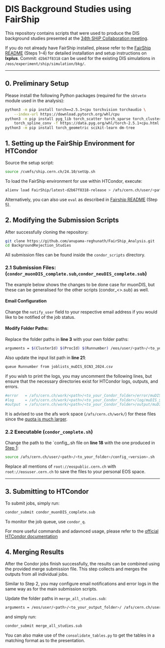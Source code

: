 # DIS Background Studies using **FairShip**

This repository contains scripts that were used to produce the DIS background studies presented at the [34th SHiP Collaboration meeting](https://indico.cern.ch/event/1578670/contributions/6689107/attachments/3137319/5568518/Status_MuonDIS_nuDIS.pdf). 

If you do not already have FairShip installed, please refer to the [FairShip README](https://github.com/ShipSoft/FairShip?tab=readme-ov-file#build-instructions-using-cvmfs) (Steps 1–4) for detailed installation and setup instructions on **lxplus**. 
Commit: `d2b67f8318` can be used for the existing DIS simulations in `/eos/experiment/ship/simulation/bkg/`.

---

## 0. Preliminary Setup

Please install the following Python packages (required for the `sbtveto` module used in the analysis):

```bash
python3 -m pip install torch==2.5.1+cpu torchvision torchaudio \
    --index-url https://download.pytorch.org/whl/cpu
python3 -m pip install pyg_lib torch_scatter torch_sparse torch_cluster \
    torch_spline_conv -f https://data.pyg.org/whl/torch-2.5.1+cpu.html
python3 -m pip install torch_geometric scikit-learn dm-tree 
```

## 1. Setting up the FairShip Environment for HTCondor

Source the setup script:
```bash
source /cvmfs/ship.cern.ch/24.10/setUp.sh
```

To load the FairShip environment for use within HTCondor, execute:
```bash
alienv load FairShip/latest-d2b67f8318-release > /afs/cern.ch/user/<path>/<to_your_folder>/config_<version>.sh
```
Alternatively, you can also use `eval` as described in [Fairship README](https://github.com/ShipSoft/FairShip?tab=readme-ov-file#build-instructions-using-cvmfs) (Step 5).


## 2. Modifying the Submission Scripts

After successfully cloning the repository:

```bash
git clone https://github.com/anupama-reghunath/FairShip_Analysis.git
cd BackgroundRejection_Studies
```

All submission files can be found inside the `condor_scripts` directory.

### 2.1  Submission Files: (`condor_muonDIS_complete.sub`,`condor_neuDIS_complete.sub`)

The example below shows the changes to be done case for muonDIS, but these can be generalised for the other scripts (condor_<>.sub) as well.

#### Email Configuration

Change the `notify_user` field to your respective email address if you would like to be notified of the job status. 

#### Modify Folder Paths:

Replace the folder paths in **line 3** with your own folder paths:

```bash
arguments = $(ClusterId) $(ProcId) $(Runnumber) /eos/user/<path>/<to_your_output_folder>/ /afs/cern.ch/user/<path>/<to_the_cloned_repository>/ muonDIS
```
Also update the input list path in **line 21**:

```bash
queue Runnumber from joblists_muDIS_ECN3_2024.csv
```

if you wish to print the logs, you may uncomment the following lines, but ensure that the necessary directories exist for HTCondor logs, outputs, and errors.

```bash
#error   = /afs/cern.ch/work/<path>/<to_your_Condor_folder>/error/muDIS_$(ClusterId).$(ProcId).err
#log     = /afs/cern.ch/work/<path>/<to_your_Condor_folder>/log/muDIS_$(ClusterId).$(ProcId).log
#output  = /afs/cern.ch/work/<path>/<to_your_Condor_folder>/output/muDIS_$(ClusterId).$(ProcId).out
```
It is advised to use the afs work space (`/afs/cern.ch/work/`) for these files since the [quota is much larger](https://resources.web.cern.ch/resources/Manage/ListServices.aspx).

### 2.2 Executable (`condor_complete.sh`)

Change the path to the `config_<version>.sh file on **line 18** with the one produced in [Step 1]():
```bash
source /afs/cern.ch/user/<path>/<to_your_folder>/config_<version>.sh
```

Replace all mentions of  `root://eospublic.cern.ch` with `root://eosuser.cern.ch` to save the files to your personal EOS space.

---

## 3. Submitting to HTCondor
To submit jobs, simply run:

```bash
condor_submit condor_muonDIS_complete.sub
```
To monitor the job queue, use `condor_q`. 

For more useful commands and adavnced usage, please refer to the [official HTCondor documentation](https://htcondor.readthedocs.io/en/latest/)

## 4. Merging Results

After the Condor jobs finish successfully, the results can be combined using the provided merge submission file.
This step collects and merges the outputs from all individual jobs.

Similar to Step 2, you may configure email notifications and error logs in the same way as for the main submission scripts.

Update the folder paths in `merge_all_studies.sub`:

```bash
arguments = /eos/user/<path>/<to_your_output_folder>/ /afs/cern.ch/user/<path>/<to_the_cloned_repository>/ /afs/cern.ch/<path>/<to_directory_for_merged_outputs>/
```

and simply run:

```bash
condor_submit merge_all_studies.sub
```
You can also make use of the `consolidate_tables.py` to get the tables in a matching format as to the presentation.



